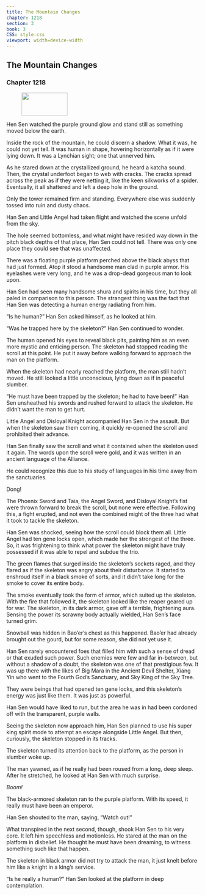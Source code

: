 ```yaml
---
title: The Mountain Changes
chapter: 1218
section: 3
book: 3
CSS: style.css
viewport: width=device-width
---
```


## The Mountain Changes

### Chapter 1218

<figure>
	<img src="../Images/gem.gif" alt="" id="gem" width="120" height="60" />
</figure>

Hen Sen watched the purple ground glow and stand still as something moved below the earth.

Inside the rock of the mountain, he could discern a shadow. What it was, he could not yet tell. It was human in shape, hovering horizontally as if it were lying down. It was a Lynchian sight; one that unnerved him.

As he stared down at the crystallized ground, he heard a katcha sound. Then, the crystal underfoot began to web with cracks. The cracks spread across the peak as if they were netting it, like the keen silkworks of a spider. Eventually, it all shattered and left a deep hole in the ground.

Only the tower remained firm and standing. Everywhere else was suddenly tossed into ruin and dusty chaos.

Han Sen and Little Angel had taken flight and watched the scene unfold from the sky.

The hole seemed bottomless, and what might have resided way down in the pitch black depths of that place, Han Sen could not tell. There was only one place they could see that was unaffected.

There was a floating purple platform perched above the black abyss that had just formed. Atop it stood a handsome man clad in purple armor. His eyelashes were very long, and he was a drop-dead gorgeous man to look upon.

Han Sen had seen many handsome shura and spirits in his time, but they all paled in comparison to this person. The strangest thing was the fact that Han Sen was detecting a human energy radiating from him.

“Is he human?” Han Sen asked himself, as he looked at him.

“Was he trapped here by the skeleton?” Han Sen continued to wonder.

The human opened his eyes to reveal black pits, painting him as an even more mystic and enticing person. The skeleton had stopped reading the scroll at this point. He put it away before walking forward to approach the man on the platform.

When the skeleton had nearly reached the platform, the man still hadn’t moved. He still looked a little unconscious, lying down as if in peaceful slumber.

“He must have been trapped by the skeleton; he had to have been!” Han Sen unsheathed his swords and rushed forward to attack the skeleton. He didn’t want the man to get hurt.

Little Angel and Disloyal Knight accompanied Han Sen in the assault. But when the skeleton saw them coming, it quickly re-opened the scroll and prohibited their advance.

Han Sen finally saw the scroll and what it contained when the skeleton used it again. The words upon the scroll were gold, and it was written in an ancient language of the Alliance.

He could recognize this due to his study of languages in his time away from the sanctuaries.

Dong!

The Phoenix Sword and Taia, the Angel Sword, and Disloyal Knight’s fist were thrown forward to break the scroll, but none were effective. Following this, a fight erupted, and not even the combined might of the three had what it took to tackle the skeleton.

Han Sen was shocked, seeing how the scroll could block them all. Little Angel had ten gene locks open, which made her the strongest of the three. So, it was frightening to think what power the skeleton might have truly possessed if it was able to repel and subdue the trio.

The green flames that surged inside the skeleton’s sockets raged, and they flared as if the skeleton was angry about their disturbance. It started to enshroud itself in a black smoke of sorts, and it didn’t take long for the smoke to cover its entire body.

The smoke eventually took the form of armor, which suited up the skeleton. With the fire that followed it, the skeleton looked like the reaper geared up for war. The skeleton, in its dark armor, gave off a terrible, frightening aura. Sensing the power its scrawny body actually wielded, Han Sen’s face turned grim.

Snowball was hidden in Bao’er’s chest as this happened. Bao’er had already brought out the gourd, but for some reason, she did not yet use it.

Han Sen rarely encountered foes that filled him with such a sense of dread or that exuded such power. Such enemies were few and far in-between, but without a shadow of a doubt, the skeleton was one of that prestigious few. It was up there with the likes of Big Mara in the Ancient Devil Shelter, Xiang Yin who went to the Fourth God’s Sanctuary, and Sky King of the Sky Tree.

They were beings that had opened ten gene locks, and this skeleton’s energy was just like them. It was just as powerful.

Han Sen would have liked to run, but the area he was in had been cordoned off with the transparent, purple walls.

Seeing the skeleton now approach him, Han Sen planned to use his super king spirit mode to attempt an escape alongside Little Angel. But then, curiously, the skeleton stopped in its tracks.

The skeleton turned its attention back to the platform, as the person in slumber woke up.

The man yawned, as if he really had been roused from a long, deep sleep. After he stretched, he looked at Han Sen with much surprise.

*Boom!*

The black-armored skeleton ran to the purple platform. With its speed, it really must have been an emperor.

Han Sen shouted to the man, saying, “Watch out!”

What transpired in the next second, though, shook Han Sen to his very core. It left him speechless and motionless. He stared at the man on the platform in disbelief. He thought he must have been dreaming, to witness something such like that happen.

The skeleton in black armor did not try to attack the man, it just knelt before him like a knight in a king’s service.

“Is he really a human?” Han Sen looked at the platform in deep contemplation.
